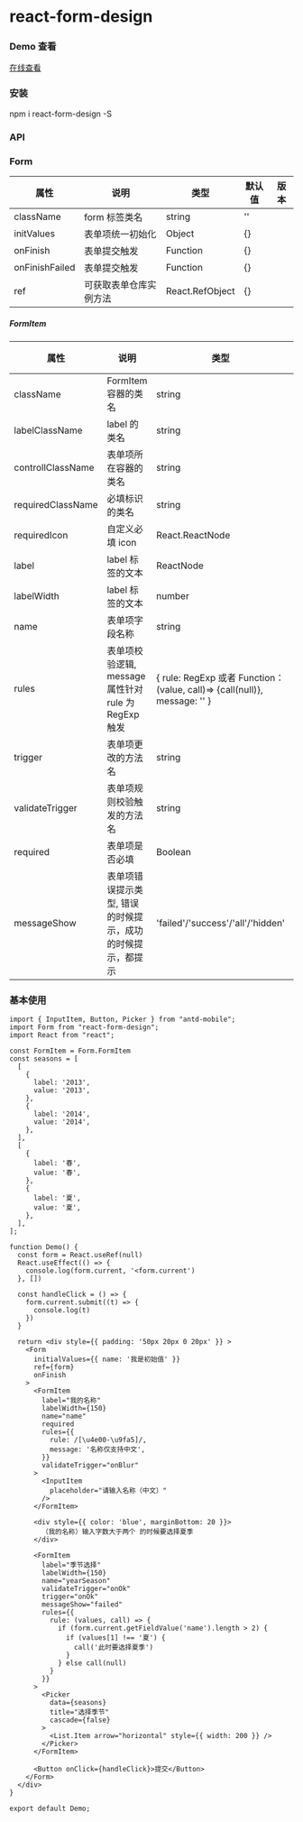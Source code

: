 # react-form-design

### Demo 查看

[在线查看](https://zuolung.github.io/react-form-design/dist/index.html)

### 安装

npm i react-form-design -S

### API

### Form
| 属性 | 说明 | 类型 | 默认值 | 版本 |
| --- | --- | --- | --- | --- |
| className | form 标签类名 | string | '' |
| initValues | 表单项统一初始化 | Object | {} |
| onFinish | 表单提交触发 | Function | {} |
| onFinishFailed | 表单提交触发 | Function | {} |
| ref | 可获取表单仓库实例方法 | React.RefObject | {} |

##### FormItem
| 属性 | 说明 | 类型 | 默认值 | 版本 |
| --- | --- | --- | --- | --- |
| className | FormItem 容器的类名 | string | '' |
| labelClassName | label 的类名 | string | '' |
| controllClassName | 表单项所在容器的类名 | string | '' |
| requiredClassName | 必填标识的类名 | string | '' |
| requiredIcon | 自定义必填 icon | React.ReactNode | '' |
| label | label 标签的文本 | ReactNode | - |
| labelWidth | label 标签的文本 | number | - |
| name | 表单项字段名称 | string | - |
| rules | 表单项校验逻辑, message 属性针对 rule 为 RegExp 触发 | { rule: RegExp 或者 Function：(value, call)=> {call(null)}, message: '' } | - |
| trigger | 表单项更改的方法名 | string | 'onChange' |
| validateTrigger | 表单项规则校验触发的方法名 | string | 'onBlur' |
| required | 表单项是否必填 | Boolean | false |
| messageShow | 表单项错误提示类型, 错误的时候提示，成功的时候提示，都提示 | 'failed'/'success'/'all'/'hidden' | 'all' |

### 基本使用

```
import { InputItem, Button, Picker } from "antd-mobile";
import Form from "react-form-design";
import React from "react";

const FormItem = Form.FormItem
const seasons = [
  [
    {
      label: '2013',
      value: '2013',
    },
    {
      label: '2014',
      value: '2014',
    },
  ],
  [
    {
      label: '春',
      value: '春',
    },
    {
      label: '夏',
      value: '夏',
    },
  ],
];

function Demo() {
  const form = React.useRef(null)
  React.useEffect(() => {
    console.log(form.current, '<form.current')
  }, [])

  const handleClick = () => {
    form.current.submit((t) => {
      console.log(t)
    })
  }

  return <div style={{ padding: '50px 20px 0 20px' }} >
    <Form
      initialValues={{ name: '我是初始值' }}
      ref={form}
      onFinish
    >
      <FormItem
        label="我的名称"
        labelWidth={150}
        name="name"
        required
        rules={{
          rule: /[\u4e00-\u9fa5]/,
          message: '名称仅支持中文',
        }}
        validateTrigger="onBlur"
      >
        <InputItem
          placeholder="请输入名称（中文）"
        />
      </FormItem>

      <div style={{ color: 'blue', marginBottom: 20 }}>
        （我的名称）输入字数大于两个 的时候要选择夏季
      </div>

      <FormItem
        label="季节选择"
        labelWidth={150}
        name="yearSeason"
        validateTrigger="onOk"
        trigger="onOk"
        messageShow="failed"
        rules={{
          rule: (values, call) => {
            if (form.current.getFieldValue('name').length > 2) {
              if (values[1] !== '夏') {
                call('此时要选择夏季')
              }
            } else call(null)
          }
        }}
      >
        <Picker
          data={seasons}
          title="选择季节"
          cascade={false}
        >
          <List.Item arrow="horizontal" style={{ width: 200 }} />
        </Picker>
      </FormItem>

      <Button onClick={handleClick}>提交</Button>
    </Form>
  </div>
}

export default Demo;
```
